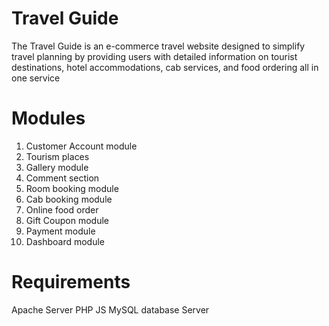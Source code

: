 # Travel Guide
The Travel Guide is an e-commerce travel website designed to simplify travel
planning by providing users with detailed information on tourist destinations, hotel accommodations, cab services, and food ordering all in one service
# Modules
1. Customer Account module
2. Tourism places
3. Gallery module
4. Comment section
5. Room booking module
6. Cab booking module
7. Online food order
8. Gift Coupon module
9. Payment module
10. Dashboard module
# Requirements
Apache Server
PHP 
JS
MySQL database Server


